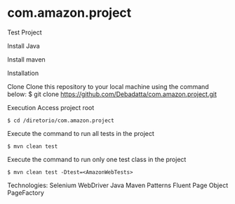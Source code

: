 # com.amazon.project
Test Project

Install Java 

Install maven

Installation

Clone
Clone this repository to your local machine using the command below:
	$ git clone https://github.com/Debadatta/com.amazon.project.git
  
  
Execution
Access project root

	$ cd /diretorio/com.amazon.project
Execute the command to run all tests in the project

	$ mvn clean test
Execute the command to run only one test class in the project

	$ mvn clean test -Dtest=<AmazonWebTests>
  
Technologies:
Selenium WebDriver
Java
Maven
Patterns
Fluent Page Object
PageFactory

